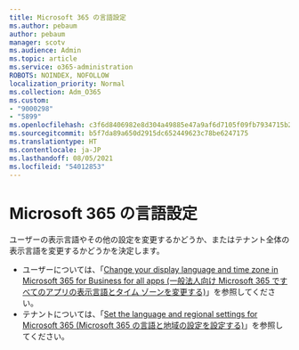```yaml
---
title: Microsoft 365 の言語設定
ms.author: pebaum
author: pebaum
manager: scotv
ms.audience: Admin
ms.topic: article
ms.service: o365-administration
ROBOTS: NOINDEX, NOFOLLOW
localization_priority: Normal
ms.collection: Adm_O365
ms.custom:
- "9000298"
- "5899"
ms.openlocfilehash: c3f6d8406982e8d304a49885e47a9af6d7105f09fb7934715b29777069d52726
ms.sourcegitcommit: b5f7da89a650d2915dc652449623c78be6247175
ms.translationtype: HT
ms.contentlocale: ja-JP
ms.lasthandoff: 08/05/2021
ms.locfileid: "54012853"
---
```

# <a name="microsoft-365-language-settings"></a>Microsoft 365 の言語設定

ユーザーの表示言語やその他の設定を変更するかどうか、またはテナント全体の表示言語を変更するかどうかを決定します。

- ユーザーについては、「[Change your display language and time zone in Microsoft 365 for Business for all apps (一般法人向け Microsoft 365 ですべてのアプリの表示言語とタイム ゾーンを変更する)](https://support.microsoft.com/office/6f238bff-5252-441e-b32b-655d5d85d15b)」を参照してください。
- テナントについては、「[Set the language and regional settings for Microsoft 365 (Microsoft 365 の言語と地域の設定を設定する)](https://docs.microsoft.com/office365/troubleshoot/access-management/set-language-and-region)」を参照してください。
